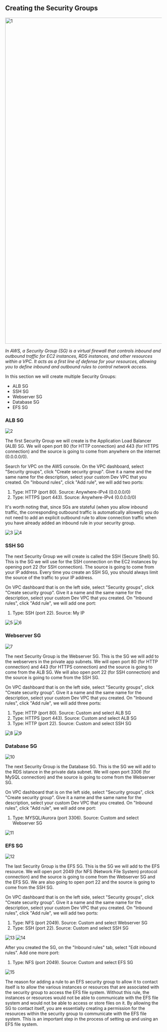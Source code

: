## Creating the Security Groups

<img width="1044" alt="1" src="https://github.com/Padmalebaka/wordpress-aws/assets/164225494/81085612-c359-4576-ad29-b6731b1b4d1a">

*In AWS, a Security Group (SG) is a virtual firewall that controls inbound and outbound traffic for EC2 instances, RDS instances, and other resources within a VPC. It acts as a first line of defense for your resources, allowing you to define inbound and outbound rules to control network access.*

In this section we will create multiple Security Groups:

- ALB SG
- SSH SG
- Webserver SG
- Database SG
- EFS SG

### ALB SG

![2](https://github.com/Padmalebaka/wordpress-aws/assets/164225494/df10ddb6-fa1e-4457-9ec3-ea25daa573d1)

The first Security Group we will create is the Application Load Balancer (ALB) SG. We will open port 80 (for HTTP connection) and 443 (for HTTPS connection) and the source is going to come from anywhere on the internet (0.0.0.0/0).

Search for VPC on the AWS console. On the VPC dashboard, select "Security groups", click "Create security group". Give it a name and the same name for the description, select your custom Dev VPC that you created. On "Inbound rules", click "Add rule", we will add two ports:

1. Type: HTTP (port 80). Source: Anywhere-IPv4 (0.0.0.0/0)
2. Type: HTTPS (port 443). Source: Anywhere-IPv4 (0.0.0.0/0)

It's worth noting that, since SGs are stateful (when you allow inbound traffic, the corresponding outbound traffic is automatically allowed) you do not need to add an explicit outbound rule to allow connection traffic when you have already added an inbound rule in your security group.

![3](https://github.com/Padmalebaka/wordpress-aws/assets/164225494/41d1f7ef-fddb-417e-8bf9-7073441de235)
![4](https://github.com/Padmalebaka/wordpress-aws/assets/164225494/002d3c69-e9e8-46a1-b4c4-b3d947b11a45)

### SSH SG

The next Security Group we will create is called the SSH (Secure Shell) SG. This is the SG we will use for the SSH connection on the EC2 instances by opening port 22 (for SSH connection). The source is going to come from your IP address. Every time you create an SSH SG, you should always limit the source of the traffic to your IP address.

On VPC dashboard that is on the left side, select "Security groups", click "Create security group". Give it a name and the same name for the description, select your custom Dev VPC that you created. On "Inbound rules", click "Add rule", we will add one port:

1. Type: SSH (port 22). Source: My IP

![5](https://github.com/Padmalebaka/wordpress-aws/assets/164225494/d6325185-c5dc-44d7-8a23-4b2792af446b)
![6](https://github.com/Padmalebaka/wordpress-aws/assets/164225494/4b81bcf2-413c-42e7-82b7-59357d406cd5)

### Webserver SG

![7](https://github.com/Padmalebaka/wordpress-aws/assets/164225494/040d2a60-5a37-49de-be9e-75c7203106d4)

The next Security Group is the Webserver SG. This is the SG we will add to the webservers in the private app subnets. We will open port 80 (for HTTP connection) and 443 (for HTTPS connection) and the source is going to come from the ALB SG. We will also open port 22 (for SSH connection) and the source is going to come from the SSH SG.

On VPC dashboard that is on the left side, select "Security groups", click "Create security group". Give it a name and the same name for the description, select your custom Dev VPC that you created. On "Inbound rules", click "Add rule", we will add three ports:

1. Type: HTTP (port 80). Source: Custom and select ALB SG
2. Type: HTTPS (port 443). Source: Custom and select ALB SG
3. Type: HTTP (port 22). Source: Custom and select SSH SG

![8](https://github.com/Padmalebaka/wordpress-aws/assets/164225494/e7dbd237-e7f3-425c-869b-94011b0a45f9)
![9](https://github.com/Padmalebaka/wordpress-aws/assets/164225494/0fd63cf7-ee4e-409f-a865-2a11996fc99a)

### Database SG

![10](https://github.com/Padmalebaka/wordpress-aws/assets/164225494/86d2c763-fa87-484d-a3b9-f249a777b4c4)

The next Security Group is the Database SG. This is the SG we will add to the RDS istance in the private data subnet. We will open port 3306 (for MySQL connection) and the source is going to come from the Webserver SG.

On VPC dashboard that is on the left side, select "Security groups", click "Create security group". Give it a name and the same name for the description, select your custom Dev VPC that you created. On "Inbound rules", click "Add rule", we will add one port:

1. Type: MYSQL/Aurora (port 3306). Source: Custom and select Webserver SG

![11](https://github.com/Padmalebaka/wordpress-aws/assets/164225494/42bfa764-ed9a-4bf6-9089-b559dfe82ca8)

### EFS SG

![12](https://github.com/Padmalebaka/wordpress-aws/assets/164225494/5203a3f8-2f8c-4ea9-80dd-bc8a55c2b435)

The last Security Group is the EFS SG. This is the SG we will add to the EFS resource. We will open port 2049 (for NFS (Network File System) protocol connection) and the source is going to come from the Webserver SG and the EFS SG. We are also going to open port 22 and the source is going to come from the SSH SG.

On VPC dashboard that is on the left side, select "Security groups", click "Create security group". Give it a name and the same name for the description, select your custom Dev VPC that you created. On "Inbound rules", click "Add rule", we will add two ports:

1. Type: NFS (port 2049). Source: Custom and select Webserver SG
2. Type: SSH (port 22). Source: Custom and select SSH SG

![13](https://github.com/Padmalebaka/wordpress-aws/assets/164225494/fbadefb3-12fc-4150-8b36-fdc7576d2a0e)
![14](https://github.com/Padmalebaka/wordpress-aws/assets/164225494/e862f20a-8c62-4a60-ba94-9aa7d1e32838)

After you created the SG, on the "Inbound rules" tab, select "Edit inbound rules". Add one more port:

1. Type: NFS (port 2049). Source: Custom and select EFS SG

![15](https://github.com/Padmalebaka/wordpress-aws/assets/164225494/376776c7-5e2b-499d-8299-0c96885e040e)

The reason for adding a rule to an EFS security group to allow it to contact itself is to allow the various instances or resources that are associated with the security group to access the EFS file system. Without this rule, the instances or resources would not be able to communicate with the EFS file system and would not be able to access or store files on it. By allowing the SG to contact itself, you are essentially creating a permission for the resources within the security group to communicate with the EFS file system. This is an important step in the process of setting up and using an EFS file system.